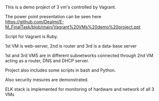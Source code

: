 This is a demo project of 3 vm's controlled by Vagrant. 

The power point presentation can be seen here https://github.com/Dealmi/E-M_FinalTask/blob/main/Vagrant%20VMs%20demo%20project.ppt

Script for Vagrant is Ruby.

1st VM is web-server, 2nd is router and 3rd is a data-base server

1st and 3rd VMS are in different subnetworks connected through 2nd VM acting as a router, DNS and DHCP server.

Project also includes some scripts in bash and Python.

Also security mesures are demonstrated.

ELK stack is implemented for monitoring of hardware and network of all 3 VMs

